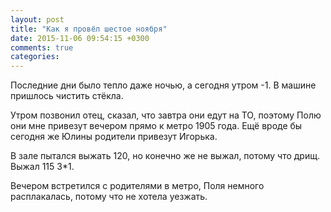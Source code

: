 ```yaml
---
layout: post
title: "Как я провёл шестое ноября"
date: 2015-11-06 09:54:15 +0300
comments: true
categories: 
---
```

Последние дни было тепло даже ночью, а сегодня утром -1. В машине пришлось чистить стёкла.

Утром позвонил отец, сказал, что завтра они едут на ТО, поэтому Полю они мне привезут вечером прямо к метро 1905 года. Ещё вроде бы сегодня же Юлины родители привезут Игорька.

В зале пытался выжать 120, но конечно же не выжал, потому что дрищ. Выжал 115 3*1.

Вечером встретился с родителями в метро, Поля немного расплакалась, потому что не хотела уезжать.